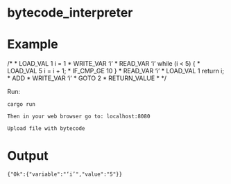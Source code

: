 # bytecode_interpreter

# Example
/*
                         * LOAD_VAL 1
         i = 1           * WRITE_VAR ‘i’
                         * READ_VAR ‘i’
         while (i < 5) { * LOAD_VAL 5
             i = i + 1;  * IF_CMP_GE 10
         }               * READ_VAR ‘i’
                         * LOAD_VAL 1
         return i;       * ADD
                         * WRITE_VAR ‘i’
                         * GOTO 2
                         * RETURN_VALUE
                         * 
*/

Run:

    cargo run
    
    Then in your web browser go to: localhost:8080
    
    Upload file with bytecode

# Output

    {"Ok":{"variable":"‘i’","value":"5"}}
